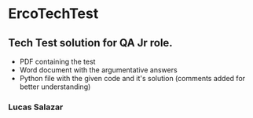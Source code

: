 # ErcoTechTest

## Tech Test solution for QA Jr role.

- PDF containing the test
- Word document with the argumentative answers
- Python file with the given code and it's solution (comments added for better understanding)

### Lucas Salazar
